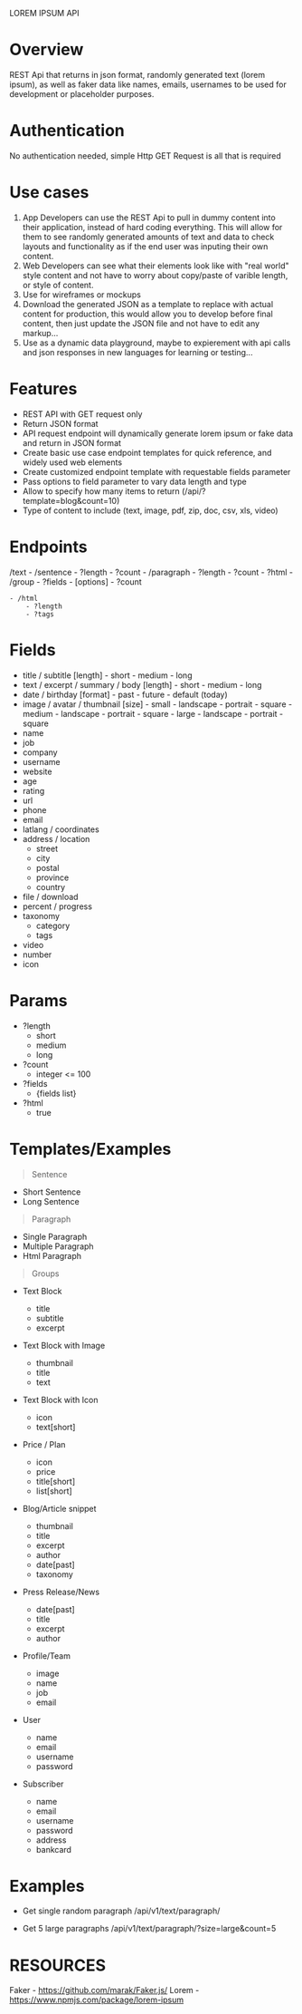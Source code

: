 LOREM IPSUM API

# Overview
REST Api that returns in json format, randomly generated text (lorem ipsum), as well as faker data like names, emails, usernames to be used for development or placeholder purposes.

# Authentication
No authentication needed, simple Http GET Request is all that is required

# Use cases
1) App Developers can use the REST Api to pull in dummy content into their application, instead of hard coding everything. This will allow for them to see randomly generated amounts of text and data to check layouts and functionality as if the end user was inputing their own content.
2) Web Developers can see what their elements look like with "real world" style content and not have to worry about copy/paste of varible length, or style of content.
3) Use for wireframes or mockups
4) Download the generated JSON as a template to replace with actual content for production, this would allow you to develop before final content, then just update the JSON file and not have to edit any markup...
5) Use as a dynamic data playground, maybe to expierement with api calls and json responses in new languages for learning or testing...

# Features
- REST API with GET request only
- Return JSON format
- API request endpoint will dynamically generate lorem ipsum or fake data and return in JSON format
- Create basic use case endpoint templates for quick reference, and widely used web elements
- Create customized endpoint template with requestable fields parameter
- Pass options to field parameter to vary data length and type
- Allow to specify how many items to return (/api/?template=blog&count=10)
- Type of content to include (text, image, pdf, zip, doc, csv, xls, video)

# Endpoints
/text
    - /sentence
        - ?length
        - ?count
    - /paragraph
        - ?length
        - ?count
        - ?html
    - /group
        - ?fields
            - [options]
        - ?count

    - /html
        - ?length
        - ?tags

# Fields
- title / subtitle
    [length]
        - short
        - medium
        - long
- text / excerpt / summary / body
    [length]
        - short
        - medium
        - long
- date / birthday
    [format]
        - past
        - future
        - default (today)
- image / avatar / thumbnail
    [size]
        - small
            - landscape
            - portrait
            - square
        - medium
            - landscape
            - portrait
            - square
        - large
            - landscape
            - portrait
            - square
- name
- job
- company
- username
- website
- age
- rating
- url
- phone
- email
- latlang / coordinates
- address / location
    - street
    - city
    - postal
    - province
    - country
- file / download
- percent / progress
- taxonomy
    - category
    - tags
- video
- number
- icon


# Params
- ?length
    - short
    - medium
    - long
- ?count
    - integer <= 100
- ?fields
    - {fields list}
- ?html
    - true


# Templates/Examples

> Sentence

- Short Sentence
- Long Sentence

> Paragraph

- Single Paragraph
- Multiple Paragraph
- Html Paragraph

> Groups

- Text Block
    - title
    - subtitle
    - excerpt

- Text Block with Image
    - thumbnail
    - title
    - text

- Text Block with Icon
    - icon
    - text[short]

- Price / Plan
    - icon
    - price
    - title[short]
    - list[short]

- Blog/Article snippet
    - thumbnail
    - title
    - excerpt
    - author
    - date[past]
    - taxonomy

- Press Release/News
    - date[past]
    - title
    - excerpt
    - author

- Profile/Team
    - image
    - name
    - job
    - email

- User
    - name
    - email
    - username
    - password

- Subscriber
    - name
    - email
    - username
    - password
    - address
    - bankcard




# Examples
- Get single random paragraph
/api/v1/text/paragraph/

- Get 5 large paragraphs
/api/v1/text/paragraph/?size=large&count=5



# RESOURCES
Faker - https://github.com/marak/Faker.js/
Lorem - https://www.npmjs.com/package/lorem-ipsum
